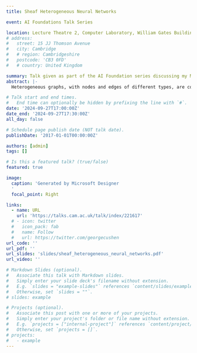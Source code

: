```yaml
---
title: Sheaf Heterogeneous Neural Networks

event: AI Foundations Talk Series

location: Lecture Theatre 2, Computer Laboratory, William Gates Building
# address:
#   street: 15 JJ Thomson Avenue
#   city: Cambridge
#   # region: Cambridgeshire
#   postcode: 'CB3 0FD'
#   # country: United Kingdom

summary: Talk given as part of the AI Foundation series discussing my MPhil thesis
abstract: |- 
  Heterogeneous graphs, with nodes and edges of different types, are commonly used to model relational structures in many real-world applications, such as social networks, recommendation systems, and bioinformatics. Current heterogeneous graph neural networks have focused on accounting for the heterogeneity in the model architecture, leading to increasingly complex models. This talk discusses a novel approach that uses cellular sheaves to model the heterogeneity in the graph's underlying topology and achieves competitive benchmark results while being more parameter-efficient.

# Talk start and end times.
#   End time can optionally be hidden by prefixing the line with `#`.
date: '2024-09-27T17:00:00Z'
date_end: '2024-09-27T17:30:00Z'
all_day: false

# Schedule page publish date (NOT talk date).
publishDate: '2017-01-01T00:00:00Z'

authors: [admin]
tags: []

# Is this a featured talk? (true/false)
featured: true

image:
  caption: 'Generated by Microsoft Designer
  '
  focal_point: Right

links:
  - name: URL
    url: 'https://talks.cam.ac.uk/talk/index/221617'
  # - icon: twitter
  #   icon_pack: fab
  #   name: Follow
  #   url: https://twitter.com/georgecushen
url_code: ''
url_pdf: ''
url_slides: 'slides/sheaf_heterogeneous_neural_networks.pdf'
url_video: ''

# Markdown Slides (optional).
#   Associate this talk with Markdown slides.
#   Simply enter your slide deck's filename without extension.
#   E.g. `slides = "example-slides"` references `content/slides/example-slides.md`.
#   Otherwise, set `slides = ""`.
# slides: example

# Projects (optional).
#   Associate this post with one or more of your projects.
#   Simply enter your project's folder or file name without extension.
#   E.g. `projects = ["internal-project"]` references `content/project/deep-learning/index.md`.
#   Otherwise, set `projects = []`.
# projects:
#   - example
---
```

